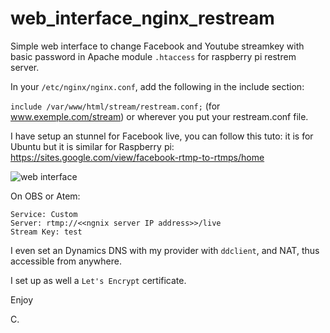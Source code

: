 # web_interface_nginx_restream

Simple web interface to change Facebook and Youtube streamkey with basic password in Apache module ```.htaccess``` for raspberry pi restrem server.

In your ```/etc/nginx/nginx.conf```, add the following in the include section:

```include /var/www/html/stream/restream.conf;``` (for www.exemple.com/stream) or wherever you put your restream.conf file.

I have setup an stunnel for Facebook live, you can follow this tuto: it is for Ubuntu but it is similar for Raspberry pi:
https://sites.google.com/view/facebook-rtmp-to-rtmps/home

![web interface](https://github.com/cramaboule/web_interface_nginx_restream/blob/main/web-interface.PNG "Web Interface")

On OBS or Atem:
```
Service: Custom
Server: rtmp://<<ngnix server IP address>>/live
Stream Key: test
```
I even set an Dynamics DNS with my provider with `ddclient`, and NAT, thus accessible from anywhere.

I set up as well a `Let's Encrypt` certificate.

Enjoy

C.
